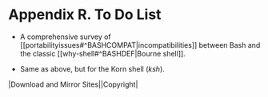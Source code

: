 # Appendix R. To Do List

- A comprehensive survey of [[portabilityissues#^BASHCOMPAT|incompatibilities]] between Bash and the classic [[why-shell#^BASHDEF|Bourne shell]].
    
- Same as above, but for the Korn shell (_ksh_).
    

|Download and Mirror Sites||Copyright|